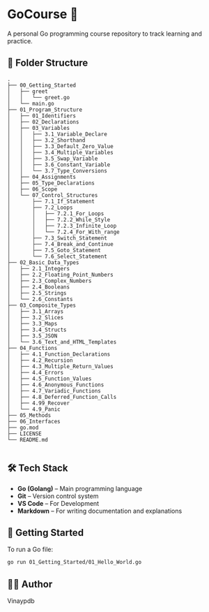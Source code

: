 # GoCourse 🐹

A personal Go programming course repository to track learning and practice.

## 📁 Folder Structure
```
.
├── 00_Getting_Started
│   ├── greet
│   │   └── greet.go
│   └── main.go
├── 01_Program_Structure
│   ├── 01_Identifiers
│   ├── 02_Declarations
│   ├── 03_Variables
│   │   ├── 3.1_Variable_Declare
│   │   ├── 3.2_Shorthand
│   │   ├── 3.3_Default_Zero_Value
│   │   ├── 3.4_Multiple_Variables
│   │   ├── 3.5_Swap_Variable
│   │   ├── 3.6_Constant_Variable
│   │   └── 3.7_Type_Conversions
│   ├── 04_Assignments
│   ├── 05_Type_Declarations
│   ├── 06_Scope
│   └── 07_Control_Structures
│       ├── 7.1_If_Statement
│       ├── 7.2_Loops
│       │   ├── 7.2.1_For_Loops
│       │   ├── 7.2.2_While_Style
│       │   ├── 7.2.3_Infinite_Loop
│       │   └── 7.2.4_For_With_range
│       ├── 7.3_Switch_Statement
│       ├── 7.4_Break_and_Continue
│       ├── 7.5_Goto_Statement
│       └── 7.6_Select_Statement
├── 02_Basic_Data_Types
│   ├── 2.1_Integers
│   ├── 2.2_Floating_Point_Numbers
│   ├── 2.3_Complex_Numbers
│   ├── 2.4_Booleans
│   ├── 2.5_Strings
│   └── 2.6_Constants
├── 03_Composite_Types
│   ├── 3.1_Arrays
│   ├── 3.2_Slices
│   ├── 3.3_Maps
│   ├── 3.4_Structs
│   ├── 3.5_JSON
│   └── 3.6_Text_and_HTML_Templates
├── 04_Functions
│   ├── 4.1_Function_Declarations
│   ├── 4.2_Recursion
│   ├── 4.3_Multiple_Return_Values
│   ├── 4.4_Errors
│   ├── 4.5_Function_Values
│   ├── 4.6_Anonymous_Functions
│   ├── 4.7_Variadic_Functions
│   ├── 4.8_Deferred_Function_Calls
│   ├── 4.99_Recover
│   └── 4.9_Panic
├── 05_Methods
├── 06_Interfaces
├── go.mod
├── LICENSE
└── README.md


```

## 🛠 Tech Stack

- **Go (Golang)** – Main programming language  
- **Git** – Version control system  
- **VS Code** – For Development 
- **Markdown** – For writing documentation and explanations  

## 🚀 Getting Started

To run a Go file:

```bash
go run 01_Getting_Started/01_Hello_World.go
```

## 🧑‍💻 Author

Vinaypdb

